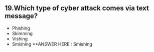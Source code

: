 ## 19.Which type of cyber attack comes via text message? ##
- Phishing
- Skimming
- Vishing
- Smishing
**ANSWER HERE : Smishing

